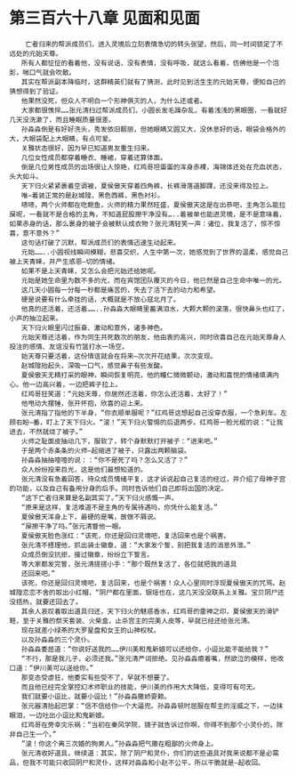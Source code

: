 # 第三百六十八章 见面和见面
        亡者归来的帮派成员们，进入灵境后立刻表情急切的转头张望，然后，同一时间锁定了不远处的元始天尊。
       所有人都怔怔的看着他，没有说话，没有表情，没有呼吸，就这么看着，仿佛他是一个泡影，喘口气就会吹散。
       其实在帮派副本降临时，这群精英们就有了猜测，此时见到活生生的元始天尊，便知自己的猜想得到了验证。
       他果然没死，但众人不明白一个形神俱灭的人，为什么还或者。
       大家都很憔悴……张元清扫过帮派成员们，小圆长发毛躁杂乱，有着浅浅的黑眼圈，一看就好几天没洗漱了，而且睡眠质量很差。
       孙淼淼倒是有好好洗头，秀发依旧靓丽，但她眼睛又圆又大，没休息好的话，眼袋会格外的大，大眼袋配上大眼睛，有点可爱。
       关雅状态很好，因为早已知道男友重生归来。
       几位女性成员都穿着睡衣、睡裙，穿着还算体面。
       倒是几位男性成员的出场很让人惊艳，红鸡哥坦蛋蛋的浑身赤裸，海锦体还处在充血状态，头大如斗。
       天下归火紧紧裹着空调被，夏侯傲天穿着四角裤，长裤滑落道脚踝，还没来得及拉上。
       唯―着装正常的是赵城隍，黑色西裤，黑色衬衫。
       啧啧，两个火师都在吃鲍鱼，火师的精力果然旺盛，夏侯傲天这是在出恭吧，主角怎么能拉屎呢，一看就不是合格的主角，不知道屁股擦干净没有…..着被单也能进灵境，是不是意味着，如果赤身的话，那么裹身的被子会被默认成衣物？张元清轻笑一声：诸位，我复活了，惊不惊喜，意不意外？”
       这句话打破了沉默，帮派成员们的表情迅速生动起来。
       元始……..小圆视线瞬间模糊，悲喜交织，人生中第一次，她感觉到了世界的温柔，感觉自己被上天青睐，并产生感恩―切的情绪。
       如果不是上天青睐，又怎么会把元始还给她呢。
       元始是她生命里为数不多的光，而在宾馆团队覆灭的今日，他已然是自己生命中唯一的光。
       这几天小圆每一分每一秒都是痛苦的，失去了活下去的动力和希望。
       硬是说要有什么牵挂的话，大概就是不放心寇北月了。
       他真的还活着，还活着……..孙淼淼大眼睛里蓄满泪水，大颗大颗的滚落，很快鼻头也红了，小声的抽泣起来。
       天下归火眼里闪过振奋、激动和意外，诸多神色。
       元始天尊还活着，作为同生共死数次的朋友，他由衷的高兴，同时欣喜自己在元始天尊身人投注的感情、友谊没有竹篮打水一场空。
       始天尊只要活着，这份情谊就会在将来―次次开花结果，次次变现。
       赵城隍抬起头，深吸一口气，感觉鼻子有些发酸。
       夏侯傲天无精打采的眼神，瞬间恢复明亮，他的瞳仁微微颤动，激动和喜悦的情绪填满内心。他一边高兴着，一边把裤子拉上。
       红鸡哥狂笑道：“元始天尊，你居然还活着，你怎么还活着，太好了！”
       他甩动大摆锤，张开怀抱，欣喜的迎上来。
       张元清指了指他的下半身，“你衣顺单服呢？”红鸡哥这想起自己没穿衣服，一个急刹车。左顾右盼―番，盯上了天下归火。“滚！”天下归火警惕的后退两步。红鸡哥一脸光棍的说：“让我进去，不然就烧了被子。”
       火师之耻面皮抽动几下，服软了，转个身默默打开被子：“进来吧。”
       于是两个赤条条的火师―起缩进了被子，只露出两颗脑袋。
       孙淼淼抽抽噎噎的说：：“你不是死了吗？怎么又活了？”
       众人纷纷投来目光，这是他们最想知道的。
       张元清没有急着回答，待众成员情绪平复，这才诉说起自己复活的经过，并介绍了母神子宫的功能，以及自己有备用分身的后手。同时告诉他们自己即将出国的决定。
       “这下亡者归来算是名副其实了。”天下归火感慨一声。
       “原来是这样，复活难道不是主角的专属待遇吗，你凭什么能复活。”
       夏侯傲天浑身上下，最硬的是嘴，故做不屑说。
       “屎擦干净了吗。”张元清瞥他一眼。
       夏侯傲天脸色涨红：“该死，你还是回归灵境吧，复活回来也是个祸害。
       张元清不搭理他，抓出骑士徽章，道：“大家发个誓，别把我复活的消息外泄。”
       众成员倒没抗拒，接过徽章，纷纷立下誓言。
       等大家都发完誓，张元清搓搓小手：“那个既然复活了，各位就把我的道具
       还回来吧。”
       该死，你还是回归灵境吧，复活回来，也是个祸害！众人心里同时浮现夏侯傲天的咒骂。赵城隍恋恋不舍的取出小红帽，“阴尸都在里面，银瑶也在，这几天没没联系上关雅。宝贝阴尸还没捂热，就要还回去了。
       其余人哀叹着取出道具归还，天下归火的魅惑香水，红鸡哥的雷神之印，夏侯傲天的滑铲鞋，至于关雅的祭天套装、火柴盒，止杀宫主的完美人皮等，早就已经还给张元清。
       现在就差小绿茶的大罗星盘和女王的山神权杖。
       以及孙淼淼的三个灵仆。
       孙淼淼委屈道：“你说好送我的……伊川美和鬼新娘可以还给你，小逗比能不能给我？”
       “不行，那是我儿子，必须还我。”张元清严词拒绝。见孙淼淼瘪着嘴，然欲泣的模样，他改口道：“伊川美可以送给你。”
       那变态受虐狂，他委实有些受不了，早就不想要了。
       而且他已经完全掌控幻术师职业的技能，伊川美的作用大大降低，变得可有可无。
       我们就要小逗比，就要小逗比！”孙淼淼撒娇耍赖。
       张元器清抬起巴掌：“信不信给你一个大逼兜。孙淼淼顿时屈服在帮主的淫威之下，一边抹眼泪，一边吐出小逗比和鬼新娘。
       红鸡哥在旁幸灾乐祸：“当初在秦风学院，镜子就告诉过你啊，你得不到那个小灵仆的，除非自己生一个。”
       ”滚！你这个离三次婚的狗男人。”孙淼淼把气撒在粗鄙的火师身上。
       张元清收好道具，继续道：其实，除了阴尸和灵仆，你们的这些道具对我来说都不是必需品，但我不可能只收回阴尸和灵仆，这样对淼淼和小赵不公平，所以干脆就是―起收回。